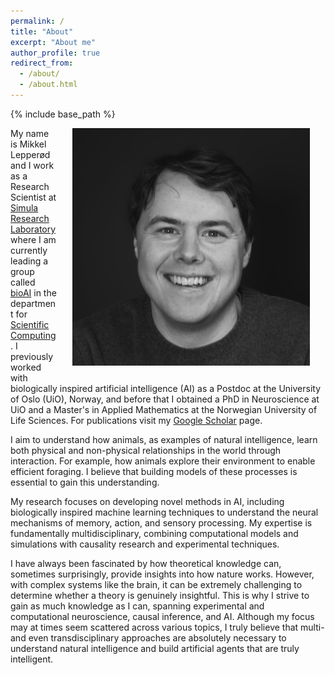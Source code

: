 ```yaml
---
permalink: /
title: "About"
excerpt: "About me"
author_profile: true
redirect_from: 
  - /about/
  - /about.html
---
```

{% include base_path %}


<img src="/images/profile.jpg" width="380px" alt="Mikkel Lepperød" align="right" style="display:block;margin-bottom:25px;margin-left:auto;margin-right:auto;padding-left: 25px;padding-right: 25px;" z-index="1" />

My name is Mikkel Lepperød and I work as a Research Scientist at [Simula Research Laboratory](https://www.simula.no/people/mikkel) where I am currently leading a group called [bioAI](bioai-oslo.github.io) in the department for [Scientific Computing](https://www.simula.no/research/research-areas/scientific-computing). I previously worked with biologically inspired artificial intelligence (AI) as a Postdoc at the University of Oslo (UiO), Norway, and before that I obtained a PhD in Neuroscience at UiO and a Master's in Applied Mathematics at the Norwegian University of Life Sciences. For publications visit my [Google Scholar](https://scholar.google.no/citations?user=QSYCR88AAAAJ&hl=en#) page.

I aim to understand how animals, as examples of natural intelligence, learn both physical and non-physical relationships in the world through interaction. For example, how animals explore their environment to enable efficient foraging. I believe that building models of these processes is essential to gain this understanding.

My research focuses on developing novel methods in AI, including biologically inspired machine learning techniques to understand the neural mechanisms of memory, action, and sensory processing. My expertise is fundamentally multidisciplinary, combining computational models and simulations with causality research and experimental techniques.

I have always been fascinated by how theoretical knowledge can, sometimes surprisingly, provide insights into how nature works. However, with complex systems like the brain, it can be extremely challenging to determine whether a theory is genuinely insightful. This is why I strive to gain as much knowledge as I can, spanning experimental and computational neuroscience, causal inference, and AI. Although my focus may at times seem scattered across various topics, I truly believe that multi- and even transdisciplinary approaches are absolutely necessary to understand natural intelligence and build artificial agents that are truly intelligent.

